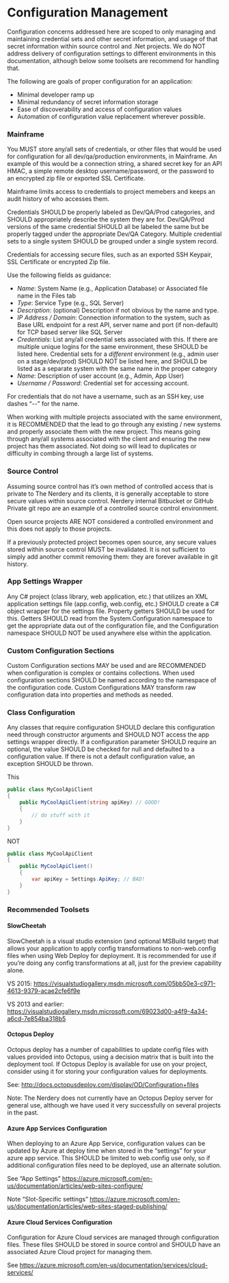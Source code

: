 Configuration Management
===========================================

Configuration concerns addressed here are scoped to only managing and
maintaining credential sets and other secret information, and usage of that
secret information within source control and .Net projects. We do NOT address
delivery of configuration settings to different environments in this
documentation, although below some toolsets are recommend for handling that.

The following are goals of proper configuration for an application:
* Minimal developer ramp up
* Minimal redundancy of secret information storage
* Ease of discoverability and access of configuration values
* Automation of configuration value replacement wherever possible.

### Mainframe
You MUST store any/all sets of credentials, or other files that would be used
for configuration for all dev/qa/production environments, in Mainframe. An
example of this would be a connection string, a shared secret key for an API
HMAC, a simple remote desktop username/password, or the password to an encrypted
zip file or exported SSL Certificate.

Mainframe limits access to credentials to project memebers and keeps an audit history
of who accesses them.

Credentials SHOULD be properly labeled as Dev/QA/Prod categories, and SHOULD
appropriately describe the system they are for. Dev/QA/Prod versions of the same
credential SHOULD all be labeled the same but be properly tagged under the
appropriate Dev/QA Category.  Multiple credential sets to a single system SHOULD
be grouped under a single system record.

Credentials for accessing secure files, such as an exported SSH Keypair, SSL Certificate or encrypted Zip file.

Use the following fields as guidance:

* *Name*: System Name (e.g., Application Database) or Associated file name in
  the Files tab
* *Type*: Service Type (e.g., SQL Server)
* *Description*: (optional) Description if not obvious by the name and type.
* *IP Address / Domain*: Connection information to the system, such as Base URL
  endpoint for a rest API, server name and port (if non-default) for TCP based
  server like SQL Server
* *Credentials*: List any/all credential sets associated with this. If there are
  multiple unique logins for the same environment, these SHOULD be listed here.
  Credential sets for a _different_ environment (e.g., admin user on a
  stage/dev/prod) SHOULD NOT be listed here, and SHOULD be listed as a separate
  system with the same name in the proper category
* *Name*: Description of user account (e.g., Admin, App User)
* *Username / Password*: Credential set for accessing account.


For credentials that do not have a username, such as an SSH key, use dashes “--”
for the name.

When working with multiple projects associated with the same environment, it is
RECOMMENDED that the lead to go through any existing / new systems and properly
associate them with the new project. This means going through any/all systems
associated with the client and ensuring the new project has them associated. Not
doing so will lead to duplicates or difficulty in combing through a large list
of systems.

### Source Control

Assuming source control has it’s own method of controlled access that is private
to The Nerdery and its clients, it is generally acceptable to store secure
values within source control. Nerdery internal Bitbucket or GitHub Private git repo are an
example of a controlled source control environment.

Open source projects ARE NOT considered a controlled environment and this does
not apply to those projects.

If a previously protected project becomes open source, any secure values stored
within source control MUST be invalidated. It is not sufficient to simply add
another commit removing them: they are forever available in git history.

### App Settings Wrapper

Any C# project (class library, web application, etc.) that utilizes an XML
application settings file (app.config, web.config, etc.) SHOULD create a C#
object wrapper for the settings file.  Property getters SHOULD be used for this.
Getters SHOULD read from the System.Configuration namespace to get the
appropriate data out of the configuration file, and the Configuration namespace
SHOULD NOT be used anywhere else within the application.

### Custom Configuration Sections

Custom Configuration sections MAY be used and are RECOMMENDED when configuration
is complex or contains collections.  When used configuration sections SHOULD be
named according to the namespace of the configuration code.  Custom
Configurations MAY transform raw configuration data into properties and methods
as needed.

### Class Configuration

Any classes that require configuration SHOULD declare this configuration need
through constructor arguments and SHOULD NOT access the app settings wrapper
directly. If a configuration parameter SHOULD require an optional, the value
SHOULD be checked for null and defaulted to a configuration value. If there is
not a default configuration value, an exception SHOULD be thrown.

This

```csharp
public class MyCoolApiClient
{
    public MyCoolApiClient(string apiKey) // GOOD!
    {
        // do stuff with it
    }
}
```

NOT

```csharp
public class MyCoolApiClient
{
    public MyCoolApiClient()
    {
        var apiKey = Settings.ApiKey; // BAD!
    }
}
```


### Recommended Toolsets

#### SlowCheetah

SlowCheetah is a visual studio extension (and optional MSBuild target) that
allows your application to apply config transformations to non-web.config files
when using Web Deploy for deployment. It is recommended for use if you’re doing
any config transformations at all, just for the preview capability alone.

VS 2015: https://visualstudiogallery.msdn.microsoft.com/05bb50e3-c971-4613-9379-acae2cfe6f9e

VS 2013 and earlier: https://visualstudiogallery.msdn.microsoft.com/69023d00-a4f9-4a34-a6cd-7e854ba318b5

#### Octopus Deploy

Octopus deploy has a number of capabilities to update config files with values
provided into Octopus, using a decision matrix that is built into the deployment
tool. If Octopus Deploy is available for use on your project, consider using it
for storing your configuration values for deployments.

See: http://docs.octopusdeploy.com/display/OD/Configuration+files

Note: The Nerdery does not currently have an Octopus Deploy server for general
use, although we have used it very successfully on several projects in the past.

#### Azure App Services Configuration

When deploying to an Azure App Service, configuration values can be updated by
Azure at deploy time when stored in the “settings” for your azure app service.
This SHOULD be limited to web.config use only, so if additional configuration
files need to be deployed, use an alternate solution.

See “App Settings” https://azure.microsoft.com/en-us/documentation/articles/web-sites-configure/

Note “Slot-Specific settings” https://azure.microsoft.com/en-us/documentation/articles/web-sites-staged-publishing/

#### Azure Cloud Services Configuration

Configuration for Azure Cloud services are managed through configuration files.
These files SHOULD be stored in source control and SHOULD have an associated
Azure Cloud project for managing them.

See https://azure.microsoft.com/en-us/documentation/services/cloud-services/